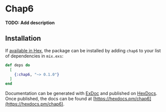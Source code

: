 # Chap6

**TODO: Add description**

## Installation

If [available in Hex](https://hex.pm/docs/publish), the package can be installed
by adding `chap6` to your list of dependencies in `mix.exs`:

```elixir
def deps do
  [
    {:chap6, "~> 0.1.0"}
  ]
end
```

Documentation can be generated with [ExDoc](https://github.com/elixir-lang/ex_doc)
and published on [HexDocs](https://hexdocs.pm). Once published, the docs can
be found at [https://hexdocs.pm/chap6](https://hexdocs.pm/chap6).

